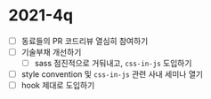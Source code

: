 # 2021-4q

- [ ] 동료들의 PR 코드리뷰 열심히 참여하기
- [ ] 기술부채 개선하기
  - [ ] sass 점진적으로 거둬내고, `css-in-js` 도입하기
- [ ] style convention 및 `css-in-js` 관련 사내 세미나 열기
- [ ] hook 제대로 도입하기
